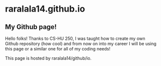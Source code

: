 # raralala14.github.io
## My Github page!
Hello folks! Thanks to CS-HU 250, I was taught how to 
create my own Github repository (how cool) and from
now on into my career I will be using this page or
a similar one for all of my coding needs!

This page is hosted by raralala14/github/io.
